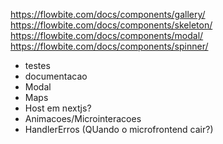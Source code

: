 https://flowbite.com/docs/components/gallery/
https://flowbite.com/docs/components/skeleton/
https://flowbite.com/docs/components/modal/
https://flowbite.com/docs/components/spinner/

- testes
- documentacao
- Modal
- Maps
- Host em nextjs?
- Animacoes/Microinteracoes
- HandlerErros (QUando o microfrontend cair?)
